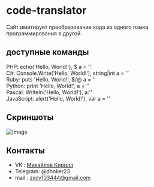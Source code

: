 # code-translator
Сайт имитирует преобразование кода из одного языка программирования в другой.
## доступные команды
PHP: echo('Hello, World!'), $ a = ''  
C#: Console.Write('Hello, World!'), string|int a = ''  
Ruby: puts 'Hello, World!', $/@ a = ''  
Python: print 'Hello, World!', a = ''  
Pascal: Writeln('Hello, World!'), a:''  
JavaScript: alert('Hello, World!'), var a = ''  
## Скриншоты
![image](https://github.com/dhoker23/dhoker23.github.io/assets/44202889/724f8501-2b1a-4528-8b43-f7ca2e825259)
## Контакты
- VK : [Михайлов Кирилл](https://vk.com/kirill.mixailov)
- Telegram: @dhoker23
- mail : zxcv103444@gmail.com
